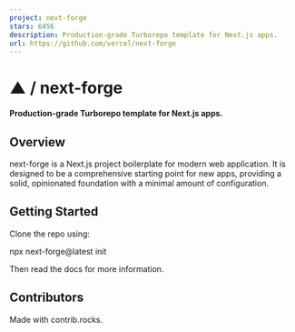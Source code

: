 ```yaml
---
project: next-forge
stars: 6456
description: Production-grade Turborepo template for Next.js apps.
url: https://github.com/vercel/next-forge
---
```


▲ / next-forge
==============

**Production-grade Turborepo template for Next.js apps.**

Overview
--------

next-forge is a Next.js project boilerplate for modern web application. It is designed to be a comprehensive starting point for new apps, providing a solid, opinionated foundation with a minimal amount of configuration.

Getting Started
---------------

Clone the repo using:

npx next-forge@latest init

Then read the docs for more information.

Contributors
------------

Made with contrib.rocks.

